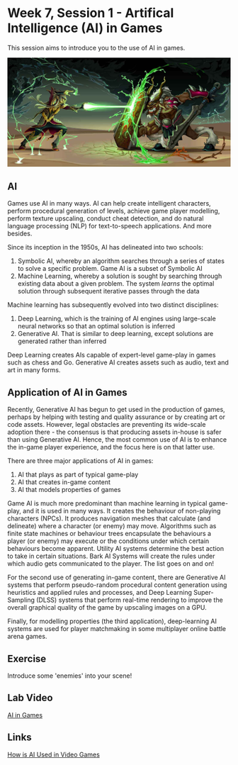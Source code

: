 # Week 7, Session 1 - Artifical Intelligence (AI) in Games

This session aims to introduce you to the use of AI in games.

![AI in Games](./images/aiGames.jpg)

## AI

Games use AI in many ways. AI can help create intelligent characters, perform procedural generation of levels, achieve game player modelling, perform texture upscaling, conduct cheat detection, and do natural language processing (NLP) for text-to-speech applications. And more besides.

Since its inception in the 1950s, AI has delineated into two schools:

1. Symbolic AI, whereby an algorithm searches through a series of states to solve a specific problem. Game AI is a subset of Symbolic AI
2. Machine Learning, whereby a solution is sought by searching through existing data about a given problem. The system _learns_ the optimal solution through subsequent iterative passes through the data

Machine learning has subsequently evolved into two distinct disciplines:

1. Deep Learning, which is the training of AI engines using large-scale neural networks so that an optimal solution is inferred
2. Generative AI. That is similar to deep learning, except solutions are generated rather than inferred

Deep Learning creates AIs capable of expert-level game-play in games such as chess and Go. Generative AI creates assets such as audio, text and art in many forms.

## Application of AI in Games

Recently, Generative AI has begun to get used in the production of games, perhaps by helping with testing and quality assurance or by creating art or code assets. However, legal obstacles are preventing its wide-scale adoption there - the consensus is that producing assets in-house is safer than using Generative AI. Hence, the most common use of AI is to enhance the in-game player experience, and the focus here is on that latter use.

There are three major applications of AI in games:

1. AI that plays as part of typical game-play
2. AI that creates in-game content
3. AI that models properties of games

Game AI is much more predominant than machine learning in typical game-play, and it is used in many ways. It creates the behaviour of non-playing characters (NPCs). It produces navigation meshes that calculate (and delineate) where a character (or enemy) may move. Algorithms such as finite state machines or behaviour trees encapsulate the behaviours a player (or enemy) may execute or the conditions under which certain behaviours become apparent. Utility AI systems determine the best action to take in certain situations. Bark AI Systems will create the rules under which audio gets communicated to the player. The list goes on and on!

For the second use of generating in-game content, there are Generative AI systems that perform pseudo-random procedural content generation using heuristics and applied rules and processes, and Deep Learning Super-Sampling (DLSS) systems that perform real-time rendering to improve the overall graphical quality of the game by upscaling images on a GPU.

Finally, for modelling properties (the third application), deep-learning AI systems are used for player matchmaking in some multiplayer online battle arena games.

## Exercise

Introduce some 'enemies' into your scene!

## Lab Video

[AI in Games](https://youtu.be/Ek_9yPepJoc)

## Links

[How is AI Used in Video Games](https://youtu.be/j3LW5no-5Ao?feature=shared)
